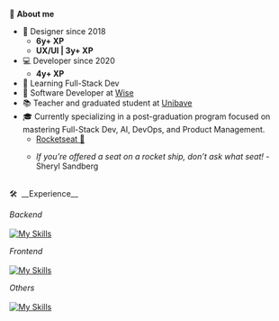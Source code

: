 🚀 __About me__
- 🎨 Designer since 2018
  - __6y+ XP__
  - __UX/UI | 3y+ XP__
- 💻 Developer since 2020
  - __4y+ XP__
- 🌱 Learning Full-Stack Dev
- 💼 Software Developer at <a href="https://www.wises.com.br/" target="_blank">Wise</a>
- 📚 Teacher and graduated student at <a href="https://unibave.net/" target="_blank">Unibave</a>
- 🎓 Currently specializing in a post-graduation program focused on mastering Full-Stack Dev, AI, DevOps, and Product Management.
  - <a href="https://www.rocketseat.com.br/faculdade" target="_blank">Rocketseat 🚀</a>
  - <p><em>If you’re offered a seat on a rocket ship, don’t ask what seat!</em> - Sheryl Sandberg</p>
<br>
🛠 &nbsp;__Experience__
<div>
  
  <em>Backend</em><br><br>
  [![My Skills](https://skillicons.dev/icons?i=docker,postgres,java,spring,rabbitmq,nodejs)](https://skillicons.dev)
  
  <em>Frontend</em><br><br>
  [![My Skills](https://skillicons.dev/icons?i=tailwind,sass,css,html,javascript,typescript,react,figma)](https://skillicons.dev)
  
  <em>Others</em><br><br>
  [![My Skills](https://skillicons.dev/icons?i=aws,git)](https://skillicons.dev)
  <br><br>
</div>
